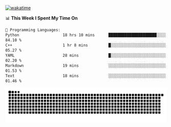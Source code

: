 [![wakatime](https://wakatime.com/badge/user/384f91c6-4eee-411f-8f3b-1b691f58a544.svg)](https://wakatime.com/@384f91c6-4eee-411f-8f3b-1b691f58a544)

<!--START_SECTION:waka-->
📊 **This Week I Spent My Time On** 

```text
💬 Programming Languages: 
Python                   18 hrs 10 mins      █████████████████████░░░░   84.10 % 
C++                      1 hr 8 mins         █░░░░░░░░░░░░░░░░░░░░░░░░   05.27 % 
YAML                     28 mins             █░░░░░░░░░░░░░░░░░░░░░░░░   02.20 % 
Markdown                 19 mins             ░░░░░░░░░░░░░░░░░░░░░░░░░   01.53 % 
Text                     18 mins             ░░░░░░░░░░░░░░░░░░░░░░░░░   01.46 % 
```


<!--END_SECTION:waka-->

<picture>
  <source media="(prefers-color-scheme: dark)" srcset="https://raw.githubusercontent.com/fuwx295/fuwx295/output/github-contribution-grid-snake-dark.svg">
  <source media="(prefers-color-scheme: light)" srcset="https://raw.githubusercontent.com/fuwx295/fuwx295/output/github-contribution-grid-snake.svg">
  <img alt="github contribution grid snake animation" src="https://raw.githubusercontent.com/fuwx295/fuwx295/output/github-contribution-grid-snake.svg">
</picture>
